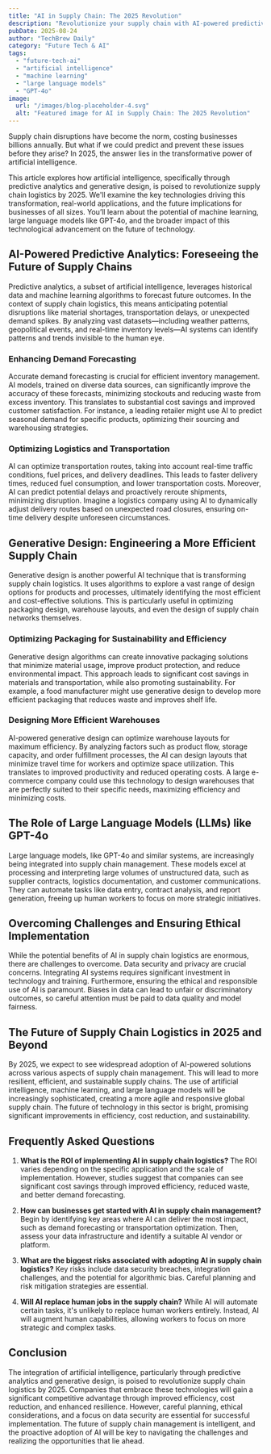 ```yaml
---
title: "AI in Supply Chain: The 2025 Revolution"
description: "Revolutionize your supply chain with AI-powered predictive analytics & generative design in 2025. Learn how machine learning & large language models optimize logistics. Read now!"
pubDate: 2025-08-24
author: "TechBrew Daily"
category: "Future Tech & AI"
tags:
  - "future-tech-ai"
  - "artificial intelligence"
  - "machine learning"
  - "large language models"
  - "GPT-4o"
image:
  url: "/images/blog-placeholder-4.svg"
  alt: "Featured image for AI in Supply Chain: The 2025 Revolution"
---
```


Supply chain disruptions have become the norm, costing businesses billions annually.  But what if we could predict and prevent these issues before they arise? In 2025, the answer lies in the transformative power of artificial intelligence.


This article explores how artificial intelligence, specifically through predictive analytics and generative design, is poised to revolutionize supply chain logistics by 2025. We'll examine the key technologies driving this transformation, real-world applications, and the future implications for businesses of all sizes.  You’ll learn about the potential of machine learning, large language models like GPT-4o, and the broader impact of this technological advancement on the future of technology.


## AI-Powered Predictive Analytics: Foreseeing the Future of Supply Chains

Predictive analytics, a subset of artificial intelligence, leverages historical data and machine learning algorithms to forecast future outcomes. In the context of supply chain logistics, this means anticipating potential disruptions like material shortages, transportation delays, or unexpected demand spikes.  By analyzing vast datasets—including weather patterns, geopolitical events, and real-time inventory levels—AI systems can identify patterns and trends invisible to the human eye.

### Enhancing Demand Forecasting

Accurate demand forecasting is crucial for efficient inventory management.  AI models, trained on diverse data sources, can significantly improve the accuracy of these forecasts, minimizing stockouts and reducing waste from excess inventory. This translates to substantial cost savings and improved customer satisfaction.  For instance, a leading retailer might use AI to predict seasonal demand for specific products, optimizing their sourcing and warehousing strategies.

### Optimizing Logistics and Transportation

AI can optimize transportation routes, taking into account real-time traffic conditions, fuel prices, and delivery deadlines.  This leads to faster delivery times, reduced fuel consumption, and lower transportation costs. Moreover, AI can predict potential delays and proactively reroute shipments, minimizing disruption.  Imagine a logistics company using AI to dynamically adjust delivery routes based on unexpected road closures, ensuring on-time delivery despite unforeseen circumstances.

## Generative Design: Engineering a More Efficient Supply Chain

Generative design is another powerful AI technique that is transforming supply chain logistics.  It uses algorithms to explore a vast range of design options for products and processes, ultimately identifying the most efficient and cost-effective solutions.  This is particularly useful in optimizing packaging design, warehouse layouts, and even the design of supply chain networks themselves.

### Optimizing Packaging for Sustainability and Efficiency

Generative design algorithms can create innovative packaging solutions that minimize material usage, improve product protection, and reduce environmental impact. This approach leads to significant cost savings in materials and transportation, while also promoting sustainability.  For example, a food manufacturer might use generative design to develop more efficient packaging that reduces waste and improves shelf life.

### Designing More Efficient Warehouses

AI-powered generative design can optimize warehouse layouts for maximum efficiency.  By analyzing factors such as product flow, storage capacity, and order fulfillment processes, the AI can design layouts that minimize travel time for workers and optimize space utilization. This translates to improved productivity and reduced operating costs.  A large e-commerce company could use this technology to design warehouses that are perfectly suited to their specific needs, maximizing efficiency and minimizing costs.


## The Role of Large Language Models (LLMs) like GPT-4o

Large language models, like GPT-4o and similar systems, are increasingly being integrated into supply chain management.  These models excel at processing and interpreting large volumes of unstructured data, such as supplier contracts, logistics documentation, and customer communications.  They can automate tasks like data entry, contract analysis, and report generation, freeing up human workers to focus on more strategic initiatives.


## Overcoming Challenges and Ensuring Ethical Implementation

While the potential benefits of AI in supply chain logistics are enormous, there are challenges to overcome.  Data security and privacy are crucial concerns.  Integrating AI systems requires significant investment in technology and training.  Furthermore, ensuring the ethical and responsible use of AI is paramount.  Biases in data can lead to unfair or discriminatory outcomes, so careful attention must be paid to data quality and model fairness.

## The Future of Supply Chain Logistics in 2025 and Beyond

By 2025, we expect to see widespread adoption of AI-powered solutions across various aspects of supply chain management. This will lead to more resilient, efficient, and sustainable supply chains.  The use of artificial intelligence, machine learning, and large language models will be increasingly sophisticated, creating a more agile and responsive global supply chain.  The future of technology in this sector is bright, promising significant improvements in efficiency, cost reduction, and sustainability.


## Frequently Asked Questions

1. **What is the ROI of implementing AI in supply chain logistics?** The ROI varies depending on the specific application and the scale of implementation.  However, studies suggest that companies can see significant cost savings through improved efficiency, reduced waste, and better demand forecasting.

2. **How can businesses get started with AI in supply chain management?**  Begin by identifying key areas where AI can deliver the most impact, such as demand forecasting or transportation optimization.  Then, assess your data infrastructure and identify a suitable AI vendor or platform.

3. **What are the biggest risks associated with adopting AI in supply chain logistics?**  Key risks include data security breaches, integration challenges, and the potential for algorithmic bias.  Careful planning and risk mitigation strategies are essential.

4. **Will AI replace human jobs in the supply chain?**  While AI will automate certain tasks, it's unlikely to replace human workers entirely.  Instead, AI will augment human capabilities, allowing workers to focus on more strategic and complex tasks.


## Conclusion

The integration of artificial intelligence, particularly through predictive analytics and generative design, is poised to revolutionize supply chain logistics by 2025.  Companies that embrace these technologies will gain a significant competitive advantage through improved efficiency, cost reduction, and enhanced resilience.  However, careful planning, ethical considerations, and a focus on data security are essential for successful implementation.  The future of supply chain management is intelligent, and the proactive adoption of AI will be key to navigating the challenges and realizing the opportunities that lie ahead.